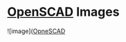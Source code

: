 # [OpenSCAD](https://github.com/saiftynet/SCAD) Images

![image]([OpneSCAD](https://github.com/saiftynet/dummyrepo/SCAD/OpenSCAD.png)
